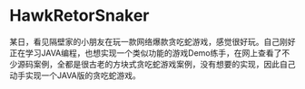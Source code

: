 # HawkRetorSnaker

某日，看见隔壁家的小朋友在玩一款网络爆款贪吃蛇游戏，感觉很好玩。自己刚好正在学习JAVA编程，也想实现一个类似功能的游戏Demo练手，在网上查看了不少源码案例，全都是很古老的方块式贪吃蛇游戏案例，没有想要的实现，因此自己动手实现一个JAVA版的贪吃蛇游戏。
